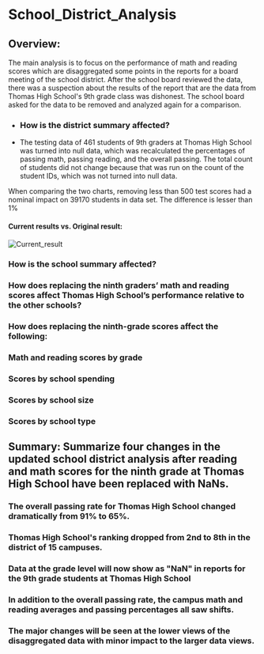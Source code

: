 # School_District_Analysis
## Overview:
The main analysis is to focus on the performance of math and reading scores which are disaggregated some points in the reports for a board meeting of the school district. After the school board reviewed the data, there was a suspection about the results of the report that are the data from Thomas High School's 9th grade class was dishonest. The school board asked for the data to be removed and analyzed again for a comparison.

* ### How is the district summary affected?
* The testing data of 461 students of 9th graders at Thomas High School was turned into null data, which was recalculated the percentages of passing math, passing reading, and the overall passing. The total count of students did not change because that was run on the count of the student IDs, which was not turned into null data.

When comparing the two charts, removing less than 500 test scores had a nominal impact on 39170 students in data set. The difference is lesser than 1%
#### Current results vs. Original result:
![Current_result](https://user-images.githubusercontent.com/100484606/162560870-8a11c189-a341-4a2f-8a98-8856d7f6aecc.JPG)





### How is the school summary affected?
### How does replacing the ninth graders’ math and reading scores affect Thomas High School’s performance relative to the other schools?
### How does replacing the ninth-grade scores affect the following:
### Math and reading scores by grade
### Scores by school spending
### Scores by school size
### Scores by school type

## Summary: Summarize four changes in the updated school district analysis after reading and math scores for the ninth grade at Thomas High School have been replaced with NaNs.
### The overall passing rate for Thomas High School changed dramatically from 91% to 65%.

### Thomas High School's ranking dropped from 2nd to 8th in the district of 15 campuses.

### Data at the grade level will now show as "NaN" in reports for the 9th grade students at Thomas High School

### In addition to the overall passing rate, the campus math and reading averages and passing percentages all saw shifts.

### The major changes will be seen at the lower views of the disaggregated data with minor impact to the larger data views.
